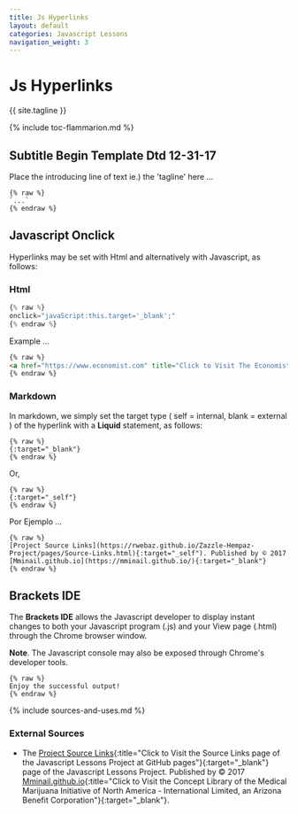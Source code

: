 ```yaml
---
title: Js Hyperlinks
layout: default
categories: Javascript Lessons
navigation_weight: 3
---
```

# Js Hyperlinks

{{ site.tagline }}

{% include toc-flammarion.md %}

## Subtitle Begin Template Dtd 12-31-17

Place the introducing line of text ie.) the 'tagline' here ...

```liquid
{% raw %}
`...`
{% endraw %}
```

## Javascript Onclick

Hyperlinks may be set with Html and alternatively with Javascript, as follows:

### Html

```javascript
{% raw %}
onclick="javaScript:this.target='_blank';"
{% endraw %}
```

Example ...

```html
{% raw %}
<a href="https://www.economist.com" title="Click to Visit The Economist Magazine" onclick="javaScript:this.target='_blank';">The Economist Magazine</a>
{% endraw %}
```

### Markdown

In markdown, we simply set the target type ( self = internal, blank = external ) of the hyperlink with a **Liquid** statement, as follows:

```liquid
{% raw %}
{:target="_blank"}
{% endraw %}
```

Or,

```liquid
{% raw %}
{:target="_self"}
{% endraw %}
```

Por Ejemplo ...

```liquid
{% raw %}
[Project Source Links](https://rwebaz.github.io/Zazzle-Hempaz-Project/pages/Source-Links.html){:target="_self"). Published by © 2017 [Mminail.github.io](https://mminail.github.io/){:target="_blank"}
{% endraw %}
```

## Brackets IDE

The **Brackets IDE** allows the Javascript developer to display instant changes to both your Javascript program (.js) and your View page (.html) through the Chrome browser window.

**Note**. The Javascript console may also be exposed through Chrome's developer tools.

```liquid
{% raw %}
Enjoy the successful output!
{% endraw %}
```

{% include sources-and-uses.md %}

### External Sources

- The [Project Source Links](https://mminail.github.io/Javascript/Source-Javascript-Links.htm){:title="Click to Visit the Source Links page of the Javascript Lessons Project at GitHub pages"}{:target="_blank"} page of the Javascript Lessons Project. Published by © 2017 [Mminail.github.io](https://mminail.github.io/){:title="Click to Visit the Concept Library of the Medical Marijuana Initiative of North America - International Limited, an Arizona Benefit Corporation"}{:target="_blank"}.
